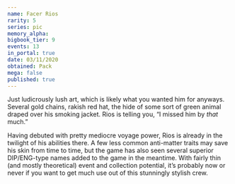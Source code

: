 ```yaml
---
name: Facer Rios
rarity: 5
series: pic
memory_alpha:
bigbook_tier: 9
events: 13
in_portal: true
date: 03/11/2020
obtained: Pack
mega: false
published: true
---
```


Just ludicrously lush art, which is likely what you wanted him for anyways. Several gold chains, rakish red hat, the hide of some sort of green animal draped over his smoking jacket. Rios is telling you, “I missed him by *that* much.”

Having debuted with pretty mediocre voyage power, Rios is already in the twilight of his abilities there. A few less common anti-matter traits may save his skin from time to time, but the game has also seen several superior DIP/ENG-type names added to the game in the meantime. With fairly thin (and mostly theoretical) event and collection potential, it’s probably now or never if you want to get much use out of this stunningly stylish crew.
